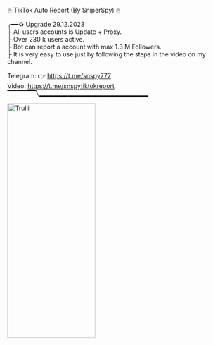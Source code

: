 🔥 TikTok Auto Report (By SniperSpy) 🔥 
       <br>
       
╭━━♻️ Upgrade 29.12.2023
<br>
├  All users accounts is Update + Proxy.
<br>
├  Over 230 k users active. 
<br>
├  Bot can report a account with max 1.3 M Followers.
<br>
├  It is very easy to use just by following the steps in the video on my channel.
<br>

 
 Telegram: 👉  https://t.me/snspy777
 <br>
 Video: https://t.me/snspytiktokreport
 <br>
▔▔▔▔▔▔╲▂▂▂▂▂▂▂▂▂▂▂▂▂▂▂▂▂▂▂▂▂▂▂

<img src="https://i.postimg.cc/cCCyxWsH/rrrr.jpg" alt="Trulli" width="200" height="532">

